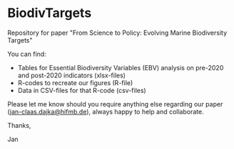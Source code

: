 # BiodivTargets
Repository for paper "From Science to Policy: Evolving Marine Biodiversity Targets" 

You can find:
- Tables for Essential Biodiversity Variables (EBV) analysis on pre-2020 and post-2020 indicators (xlsx-files)
- R-codes to recreate our figures (R-file)
- Data in CSV-files for that R-code (csv-files)

Please let me know should you require anything else regarding our paper (jan-claas.dajka@hifmb.de), always happy to help and collaborate. 

Thanks,

Jan
